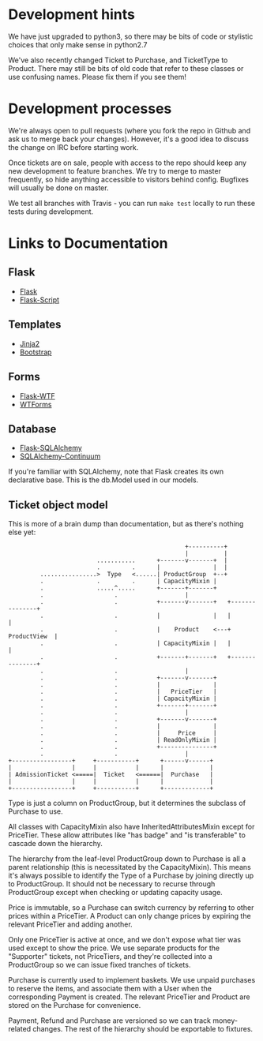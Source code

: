 Development hints
=================

We have just upgraded to python3, so there may be bits of code or stylistic choices that only make sense in python2.7

We've also recently changed Ticket to Purchase, and TicketType to Product.
There may still be bits of old code that refer to these classes or use confusing names. Please fix them if you see them!

Development processes
=====================

We're always open to pull requests (where you fork the repo in Github and ask us to merge back your changes). However, it's a good idea to discuss the change on IRC before starting work.

Once tickets are on sale, people with access to the repo should keep any new development to feature branches. We try to merge to master frequently, so hide anything accessible to visitors behind config. Bugfixes will usually be done on master.

We test all branches with Travis - you can run `make test` locally to run these tests during development.


Links to Documentation
======================
## Flask

* [Flask](http://flask.pocoo.org/docs/)
* [Flask-Script](http://packages.python.org/Flask-Script/)

## Templates

* [Jinja2](http://jinja.pocoo.org/docs/)
* [Bootstrap](http://twitter.github.com/bootstrap/)

## Forms

* [Flask-WTF](http://packages.python.org/Flask-WTF/)
* [WTForms](http://wtforms.readthedocs.org/en/latest/)

## Database

* [Flask-SQLAlchemy](http://packages.python.org/Flask-SQLAlchemy/)
* [SQLAlchemy-Continuum](https://sqlalchemy-continuum.readthedocs.io/en/latest/)

If you're familiar with SQLAlchemy, note that Flask creates its own declarative base. This is the db.Model used in our models.


## Ticket object model

This is more of a brain dump than documentation, but as there's nothing else yet:

```
                                                  +----------+
                                                  |          |
                         ...........      +-------v-------+  |
                         .         .      |               |  |
         ................>  Type   <......| ProductGroup  +--+
         .               .         .      | CapacityMixin |
         .               .....^.....      +-------+-------+
         .                    .                   |
         .                    .           +-------v-------+   +---------------+
         .                    .           |               |   |               |
         .                    .           |    Product    <---+  ProductView  |
         .                    .           | CapacityMixin |   |               |
         .                    .           +-------+-------+   +---------------+
         .                    .                   |
         .                    .           +-------v-------+
         .                    .           |               |
         .                    .           |   PriceTier   |
         .                    .           | CapacityMixin |
         .                    .           +-------+-------+
         .                    .                   |
         .                    .           +-------v-------+
         .                    .           |               |
         .                    .           |     Price     |
         .                    .           | ReadOnlyMixin |
         .                    .           +---------------+
         .                    .                   |
+-----------------+     +-----------+      +------v------+
|                 |     |           |      |             |
| AdmissionTicket <=====|  Ticket   <======|  Purchase   |
|                 |     |           |      |             |
+-----------------+     +-----------+      +-------------+
```

Type is just a column on ProductGroup, but it determines the subclass of Purchase to use.

All classes with CapacityMixin also have InheritedAttributesMixin except for PriceTier. These allow attributes like "has badge" and "is transferable" to cascade down the hierarchy.

The hierarchy from the leaf-level ProductGroup down to Purchase is all a parent relationship (this is necessitated by the CapacityMixin). This means it's always possible to identify the Type of a Purchase by joining directly up to ProductGroup. It should not be necessary to recurse through ProductGroup except when checking or updating capacity usage.

Price is immutable, so a Purchase can switch currency by referring to other prices within a PriceTier. A Product can only change prices by expiring the relevant PriceTier and adding another.

Only one PriceTier is active at once, and we don't expose what tier was used except to show the price. We use separate products for the "Supporter" tickets, not PriceTiers, and they're collected into a ProductGroup so we can issue fixed tranches of tickets.

Purchase is currently used to implement baskets. We use unpaid purchases to reserve the items, and associate them with a User when the corresponding Payment is created. The relevant PriceTier and Product are stored on the Purchase for convenience.

Payment, Refund and Purchase are versioned so we can track money-related changes. The rest of the hierarchy should be exportable to fixtures.

